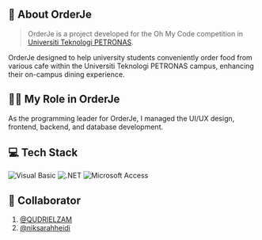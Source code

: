 ## 🍎 About OrderJe
> OrderJe is a project developed for the Oh My Code competition in [Universiti Teknologi PETRONAS](https://www.utp.edu.my/Pages/Home.aspx).

OrderJe designed to help university students conveniently order food from various cafe within the Universiti Teknologi PETRONAS campus, enhancing their on-campus dining experience.

## 🧑‍💼 My Role in OrderJe
As the programming leader for OrderJe, I managed the UI/UX design, frontend, backend, and database development.

## 💻 Tech Stack
![Visual Basic](https://img.shields.io/badge/Visual%20Basic-%235c2d91.svg?logo=.net&logoColor=white) 
![.NET](https://img.shields.io/badge/.NET-%23512BD4.svg?logo=.net&logoColor=white) 
![Microsoft Access](https://img.shields.io/badge/Microsoft%20Access-%23A4373A.svg?logo=microsoft-access&logoColor=white)

## 🤝 Collaborator
1. [@QUDRIELZAM](https://github.com/QUDRIELZAM)
2. [@niksarahheidi](https://github.com/niksarahheidi)

